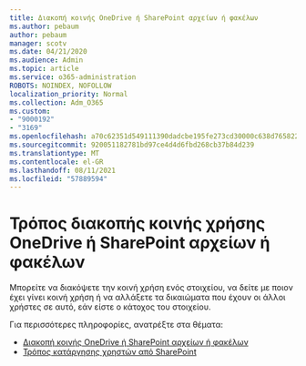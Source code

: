 ```yaml
---
title: Διακοπή κοινής OneDrive ή SharePoint αρχείων ή φακέλων
ms.author: pebaum
author: pebaum
manager: scotv
ms.date: 04/21/2020
ms.audience: Admin
ms.topic: article
ms.service: o365-administration
ROBOTS: NOINDEX, NOFOLLOW
localization_priority: Normal
ms.collection: Adm_O365
ms.custom:
- "9000192"
- "3169"
ms.openlocfilehash: a70c62351d549111390dadcbe195fe273cd30000c638d765822e43d0ccd07dbe
ms.sourcegitcommit: 920051182781bd97ce4d4d6fbd268cb37b84d239
ms.translationtype: MT
ms.contentlocale: el-GR
ms.lasthandoff: 08/11/2021
ms.locfileid: "57889594"
---
```

# <a name="how-to-stop-sharing-onedrive-or-sharepoint-files-or-folders"></a>Τρόπος διακοπής κοινής χρήσης OneDrive ή SharePoint αρχείων ή φακέλων

Μπορείτε να διακόψετε την κοινή χρήση ενός στοιχείου, να δείτε με ποιον έχει γίνει κοινή χρήση ή να αλλάξετε τα δικαιώματα που έχουν οι άλλοι χρήστες σε αυτό, εάν είστε ο κάτοχος του στοιχείου.

Για περισσότερες πληροφορίες, ανατρέξτε στα θέματα: 

- [Διακοπή κοινής OneDrive ή SharePoint αρχείων ή φακέλων](https://support.office.com/article/stop-sharing-onedrive-or-sharepoint-files-or-folders-or-change-permissions-0a36470f-d7fe-40a0-bd74-0ac6c1e13323)
- [Τρόπος κατάργησης χρηστών από SharePoint](https://docs.microsoft.com/sharepoint/remove-users)